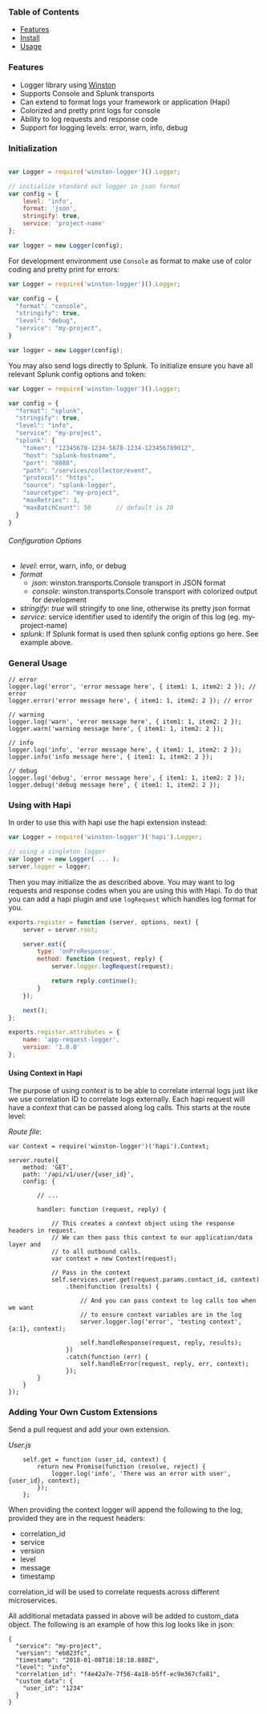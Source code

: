 
### Table of Contents

- [Features](#features)
- [Install](#install)
- [Usage](#usage)

### Features

- Logger library using [Winston](https://github.com/winstonjs/winston/tree/2.x)
- Supports Console and Splunk transports
- Can extend to format logs your framework or application (Hapi)
- Colorized and pretty print logs for console
- Ability to log requests and response code
- Support for logging levels: error, warn, info, debug

### Initialization

```js

var Logger = require('winston-logger')().Logger;

// initialize standard out logger in json format
var config = {
    level: 'info',
    format: 'json',
    stringify: true,
    service: 'project-name'
};

var logger = new Logger(config);

```

For development environment use `Console` as format to make use of color coding
and pretty print for errors:
```js
var Logger = require('winston-logger')().Logger;

var config = {
  "format": "console",
  "stringify": true,
  "level": "debug",
  "service": "my-project",
}

var logger = new Logger(config);
```

You may also send logs directly to Splunk. To initialize ensure you have all relevant
Splunk config options and token:

```js
var Logger = require('winston-logger')().Logger;

var config = {
  "format": "splunk",
  "stringify": true,
  "level": "info",
  "service": "my-project",
  "splunk": {
    "token": "12345678-1234-5678-1234-123456789012",
    "host": "splunk-hostname",
    "port": "8088",
    "path": "/services/collector/event",
    "protocol": "https",
    "source": "splunk-logger",
    "sourcetype": "my-project",
    "maxRetries": 3,
    "maxBatchCount": 50       // default is 20
  }
}
```

###### Configuration Options

- *level*: error, warn, info, or debug
- *format*
    - *json*: winston.transports.Console transport in JSON format
    - *console*: winston.transports.Console transport with colorized output for development
- *stringify*: *true* will stringify to one line, otherwise its pretty json format
- *service*: service identifier used to identify the origin of this log (eg. my-project-name)
- *splunk*: If Splunk format is used then splunk config options go here. See example above.

### General Usage

```
// error
logger.log('error', 'error message here', { item1: 1, item2: 2 }); // error
logger.error('error message here', { item1: 1, item2: 2 }); // error

// warning
logger.log('warn', 'error message here', { item1: 1, item2: 2 });
logger.warn('warning message here', { item1: 1, item2: 2 });

// info
logger.log('info', 'error message here', { item1: 1, item2: 2 });
logger.info('info message here', { item1: 1, item2: 2 });

// debug
logger.log('debug', 'error message here', { item1: 1, item2: 2 });
logger.debug('debug message here', { item1: 1, item2: 2 });

```


### Using with Hapi

In order to use this with hapi use the hapi extension instead:
```js
var Logger = require('winston-logger')('hapi').Logger;

// using a singleton logger
var logger = new Logger( ... );
server.logger = logger;
```

Then you may initialize the as described above.
You may want to log requests and response codes when you are using this with Hapi.
To do that you can add a hapi plugin and use `logRequest` which handles log format for you.

```js
exports.register = function (server, options, next) {
    server = server.root;

    server.ext({
        type: 'onPreResponse',
        method: function (request, reply) {
            server.logger.logRequest(request);

            return reply.continue();
        }
    });

    next();
};

exports.register.attributes = {
    name: 'app-request-logger',
    version: '1.0.0'
};
```


#### Using Context in Hapi

The purpose of using *context* is to be able to correlate internal logs just like we
use correlation ID to correlate logs externally. Each hapi request will have a *context*
that can be passed along log calls. This starts at the route level:

*Route file*:
```
var Context = require('winston-logger')('hapi').Context;

server.route({
    method: 'GET',
    path: '/api/v1/user/{user_id}',
    config: {

        // ...

        handler: function (request, reply) {

            // This creates a context object using the response headers in request.
            // We can then pass this context to our application/data layer and
            // to all outbound calls.
            var context = new Context(request);

            // Pass in the context
            self.services.user.get(request.params.contact_id, context)
                .then(function (results) {

                    // And you can pass context to log calls too when we want
                    // to ensure context variables are in the log
                    server.logger.log('error', 'testing context', {a:1}, context);

                    self.handleResponse(request, reply, results);
                })
                .catch(function (err) {
                    self.handleError(request, reply, err, context);
                });
        }
    }
});
```

### Adding Your Own Custom Extensions

Send a pull request and add your own extension.



*User.js*
```
    self.get = function (user_id, context) {
        return new Promise(function (resolve, reject) {
            logger.log('info', 'There was an error with user', {user_id}, context);
        });
    };
```

When providing the context logger will append the following to the log, provided they are in the request headers:
- correlation_id
- service
- version
- level
- message
- timestamp

correlation_id will be used to correlate requests across different microservices.

All additional metadata passed in above will be added to custom_data object.
The following is an example of how this log looks like in json:

```
{
  "service": "my-project",
  "version": "eb823fc",
  "timestamp": "2018-01-08T18:18:18.888Z",
  "level": "info",
  "correlation_id": "f4e42a7e-7f56-4a18-b5ff-ec9e367cfa81",
  "custom_data": {
    "user_id": "1234"
  }
}

```


